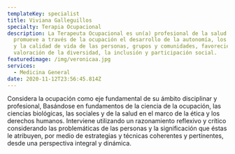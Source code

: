 ```yaml
---
templateKey: specialist
title: Viviana Galleguillos
specialty: Terapia Ocupacional
description: La Terapeuta Ocupacional es un(a) profesional de la salud que
  promueve a través de la ocupación el desarrollo de la autonomía, los derechos
  y la calidad de vida de las personas, grupos y comunidades, favoreciendo la
  valoración de la diversidad, la inclusión y participación social.
featuredimage: /img/veronicaa.jpg
services:
  - Medicina General
date: 2020-11-12T23:56:45.814Z
---
```

Considera la ocupación como eje fundamental de su ámbito disciplinar y profesional, Basándose en fundamentos de la ciencia de la ocupación, las ciencias biológicas, las sociales y de la salud en el marco de la ética y los derechos humanos. Interviene utilizando un razonamiento reflexivo y crítico considerando las problemáticas de las personas y la significación que éstas le atribuyen, por medio de estrategias y técnicas coherentes y pertinentes, desde una perspectiva integral y dinámica.